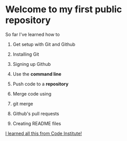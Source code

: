 # Welcome to my first public repository

 
So far I've learned how to

1. Get setup with Git and Github

  1. Installing Git
  2. Signing up Github
  
2. Use the **command line**

3. Push code to a **repository**

4. Merge code using

  1. git merge
  2. Github's pull requests
5. Creating README files

 
[I learned all this from Code Institute!](http://codeinstitute.net)
